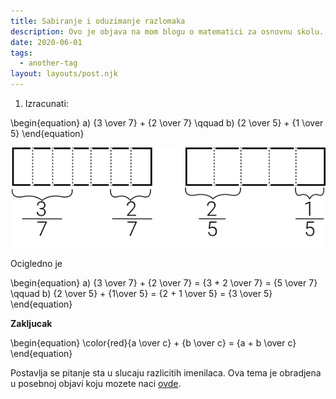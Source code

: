 ```yaml
---
title: Sabiranje i oduzimanje razlomaka
description: Ovo je objava na mom blogu o matematici za osnovnu skolu.
date: 2020-06-01
tags:
  - another-tag
layout: layouts/post.njk
---
```


1) Izracunati:

\begin{equation}
a) {3 \over 7} + {2 \over 7} \qquad b) {2 \over 5} + {1 \over 5}
\end{equation}

<p style="text-align:center;"><img src="/img/sabiranje_i_oduzimanje_razlomaka/Objava1Z1.png"/></p>

Ocigledno je


\begin{equation}
a) {3 \over 7} + {2 \over 7} = {3 + 2 \over 7} = {5 \over 7} \qquad b) {2 \over 5} + {1\over 5} = {2 + 1 \over 5} = {3 \over 5}
\end{equation}


**Zakljucak**

\begin{equation}
\color{red}{a \over c} + {b \over c} = {a + b \over c}
\end{equation}

Postavlja se pitanje sta u slucaju razlicitih imenilaca. Ova tema je obradjena u posebnoj objavi koju mozete naci [ovde](/posts/sabiranje_i_oduzimanje_razlomaka_razlicit_imenilac/). 
